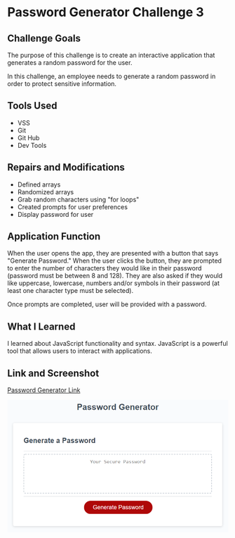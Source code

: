 # Password Generator Challenge 3

## Challenge Goals

The purpose of this challenge is to create an interactive application that generates a random password for the user.

In this challenge, an employee needs to generate a random password in order to protect sensitive information.


## Tools Used

* VSS
* Git
* Git Hub
* Dev Tools


## Repairs and Modifications

* Defined arrays
* Randomized arrays
* Grab random characters using "for loops"
* Created prompts for user preferences
* Display password for user


## Application Function

When the user opens the app, they are presented with a button that says "Generate Password."  When the user clicks the button, they are prompted to enter the number of characters they would like in their password (password must be between 8 and 128).  They are also asked if they would like uppercase, lowercase, numbers and/or symbols in their password (at least one character type must be selected).

Once prompts are completed, user will be provided with a password.


## What I Learned

I learned about JavaScript functionality and syntax.  JavaScript is a powerful tool that allows users to interact with applications.


## Link and Screenshot

[Password Generator Link](https://sarahsquyres.github.io/password-generator/)

![Screenshot](./assets/images/03-javascript-homework-demo.png)